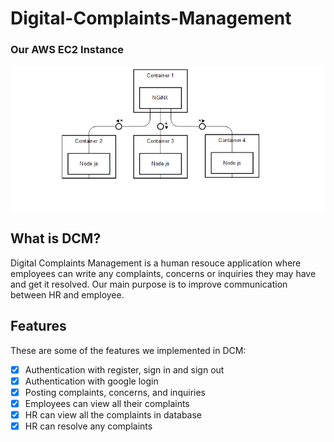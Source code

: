 # Digital-Complaints-Management

### Our AWS EC2 Instance
![](github-resources/backend-visualization.png)

## What is DCM?
Digital Complaints Management is a human resouce application where employees can write any complaints, concerns or inquiries they may have and get it resolved. Our main purpose is to improve communication between HR and employee. 

## Features
These are some of the features we implemented in DCM:
-[x] Authentication with register, sign in and sign out
-[x] Authentication with google login
-[x] Posting complaints, concerns, and inquiries
-[x] Employees can view all their complaints
-[x] HR can view all the complaints in database
-[x] HR can resolve any complaints
